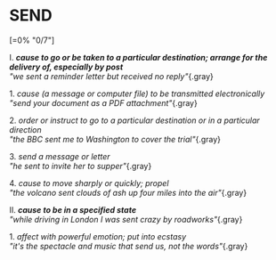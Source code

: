 # SEND

[=0% "0/7"]

I. ***cause to go or be taken to a particular destination; arrange for the delivery of, especially by post***<br>
*"we sent a reminder letter but received no reply"*{.gray}

1\. *cause (a message or computer file) to be transmitted electronically*<br>
*"send your document as a PDF attachment"*{.gray}

2\. *order or instruct to go to a particular destination or in a particular direction*<br>
*"the BBC sent me to Washington to cover the trial"*{.gray}

3\. *send a message or letter*<br>
*"he sent to invite her to supper"*{.gray}

4\. *cause to move sharply or quickly; propel*<br>
*"the volcano sent clouds of ash up four miles into the air"*{.gray}

II. ***cause to be in a specified state***<br>
*"while driving in London I was sent crazy by roadworks"*{.gray}

1\. *affect with powerful emotion; put into ecstasy*<br>
*"it's the spectacle and music that send us, not the words"*{.gray}
